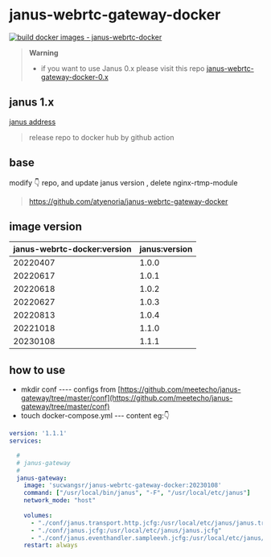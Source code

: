 
# janus-webrtc-gateway-docker
[![build docker images - janus-webrtc-docker](https://github.com/wangsrGit119/janus-webrtc-gateway-docker/actions/workflows/build-janus-gateway-docker-main.yml/badge.svg)](https://github.com/wangsrGit119/janus-webrtc-gateway-docker/actions/workflows/build-janus-gateway-docker-main.yml)

> **Warning**
>- if you want to use Janus 0.x please visit this repo [janus-webrtc-gateway-docker-0.x](https://github.com/atyenoria/janus-webrtc-gateway-docker)
## janus 1.x

[janus address](https://github.com/meetecho/janus-gateway.git "janus:1.0")

> release repo  to docker hub by github action

## base

modify :point_down: repo, and  update janus version , delete nginx-rtmp-module
> https://github.com/atyenoria/janus-webrtc-gateway-docker
> 

## image version

|  janus-webrtc-docker:version |  janus:version |
| ------------ | ------------ |
|  20220407 |  1.0.0 |
|  20220617 | 1.0.1   |
|  20220618 | 1.0.2   |
|  20220627 | 1.0.3   |
|  20220813 | 1.0.4   |
|  20221018 | 1.1.0   |
|  20230108 | 1.1.1   |
## how to use

 - mkdir conf ---- configs from [https://github.com/meetecho/janus-gateway/tree/master/conf](https://github.com/meetecho/janus-gateway/tree/master/conf)
 - touch docker-compose.yml --- content eg::point_down: 

```yaml
version: '1.1.1'
services:

  #
  # janus-gateway
  #
  janus-gateway:
    image: 'sucwangsr/janus-webrtc-gateway-docker:20230108'
    command: ["/usr/local/bin/janus", "-F", "/usr/local/etc/janus"]
    network_mode: "host"
    
    volumes:
      - "./conf/janus.transport.http.jcfg:/usr/local/etc/janus/janus.transport.http.jcfg"  # open adminapi config
      - "./conf/janus.jcfg:/usr/local/etc/janus/janus.jcfg"
      - "./conf/janus.eventhandler.sampleevh.jcfg:/usr/local/etc/janus/janus.eventhandler.sampleevh.jcfg"
    restart: always


```
